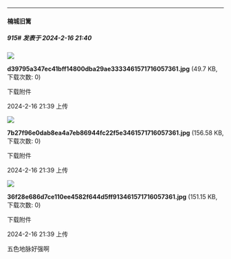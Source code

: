 
*****

####  楠城旧篱  
##### 915#       发表于 2024-2-16 21:40

<img src="https://img.saraba1st.com/forum/202402/16/213937jv6mimhi365i7qdz.jpg" referrerpolicy="no-referrer">

<strong>d39795a347ec41bff14800dba29ae3333461571716057361.jpg</strong> (49.7 KB, 下载次数: 0)

下载附件

2024-2-16 21:39 上传

<img src="https://img.saraba1st.com/forum/202402/16/213944i5w7hv8w8eed5dep.jpg" referrerpolicy="no-referrer">

<strong>7b27f96e0dab8ea4a7eb86944fc22f5e3461571716057361.jpg</strong> (156.58 KB, 下载次数: 0)

下载附件

2024-2-16 21:39 上传

<img src="https://img.saraba1st.com/forum/202402/16/213951g4wq64s9nhsf9n99.jpg" referrerpolicy="no-referrer">

<strong>36f28e686d7ce110ee4582f644d5ff913461571716057361.jpg</strong> (151.15 KB, 下载次数: 0)

下载附件

2024-2-16 21:39 上传

五色地脉好强啊

